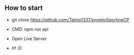 ## How to start ##

 - git clone https://github.com/Telmo1337/projetoSportingCP

 - CMD: npm run api

 - Open Live Server

 - hf :D
